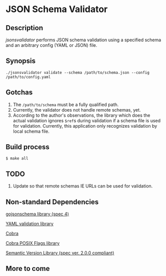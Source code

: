 # __JSON Schema Validator__ 

## Description

*jsonsvalidator* performs JSON schema validation using a specified schema and an arbitrary config (YAML or JSON) file.

## Synopsis
`./jsonsvalidator validate --schema /path/to/schema.json --config /path/to/config.yaml`

## Gotchas
1. The `/path/to/schema` must be a fully qualified path.
2. Currently, the validator does not handle remote schemas, yet.
3. According to the author's observations, the library which does the actual
   validation ignores `$ref`s during validation if a schema file is used for
   validation. Currently, this application only recognizes validation by 
   local schema file.

## Build process
`$ make all`

## TODO
1. Update so that remote schemas IE URLs can be used for validation.

## Non-standard Dependencies

[gojsonschema library (spec 4)](https://github.com/xeipuuv/gojsonschema)

[YAML validation library](https://github.com/ghodss/yaml)

[Cobra](https://github.com/spf13/cobra)

[Cobra POSIX Flags library](https://github.com/spf13/pflag)

[Semantic Version Library (spec ver. 2.0.0 compliant)](https://github.com/blang/semver)

## More to come
